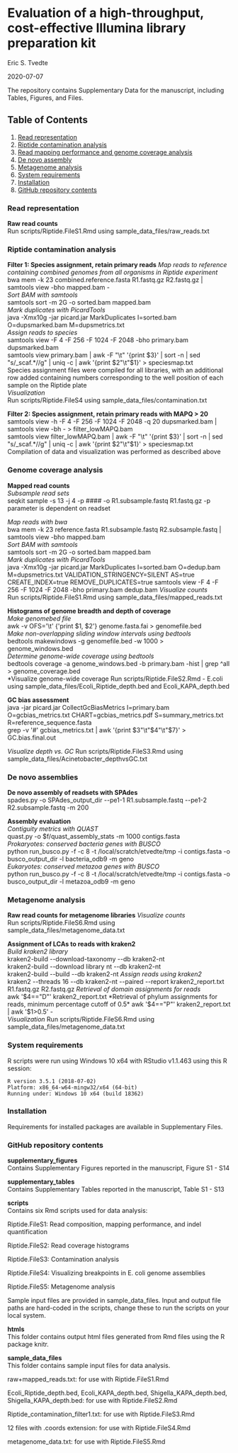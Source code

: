 # Evaluation of a high-throughput, cost-effective Illumina library preparation kit

Eric S. Tvedte

2020-07-07

The repository contains Supplementary Data for the manuscript, including Tables, Figures, and Files.

## Table of Contents
1. [Read representation](#read.rep)
2. [Riptide contamination analysis](#contam)
3. [Read mapping performance and genome coverage analysis](#map.cov)
4. [De novo assembly](#denovo)
5. [Metagenome analysis](#meta)
6. [System requirements](#system)
7. [Installation](#install)
8. [GitHub repository contents](#github)

### Read representation <a name="read.rep"></a>
**Raw read counts**  
Run scripts/Riptide.FileS1.Rmd using sample_data_files/raw_reads.txt

### Riptide contamination analysis <a name="contam"></a>  
**Filter 1: Species assignment, retain primary reads**
*Map reads to reference containing combined genomes from all organisms in Riptide experiment*  
bwa mem -k 23 combined.reference.fasta R1.fastq.gz R2.fastq.gz | samtools view -bho mapped.bam -  
*Sort BAM with samtools*  
samtools sort -m 2G -o sorted.bam mapped.bam  
*Mark duplicates with PicardTools*  
java -Xmx10g -jar picard.jar MarkDuplicates I=sorted.bam O=dupsmarked.bam M=dupsmetrics.txt  
*Assign reads to species*  
samtools view -F 4 -F 256 -F 1024 -F 2048 -bho primary.bam dupsmarked.bam  
samtools view primary.bam | awk -F "\t" '{print $3}' | sort -n | sed "s/\_scaf.\*//g" | uniq -c | awk '{print $2"\t"$1}' > speciesmap.txt  
Species assignment files were compiled for all libraries, with an additional row added containing numbers corresponding to the well position of each sample on the Riptide plate  
*Visualization*  
Run scripts/Riptide.FileS4 using sample_data_files/contamination.txt  

**Filter 2: Species assignment, retain primary reads with MAPQ > 20** 
samtools view -h -F 4 -F 256 -F 1024 -F 2048 -q 20 dupsmarked.bam | samtools view -bh - > filter_lowMAPQ.bam  
samtools view filter_lowMAPQ.bam | awk -F "\t" '{print $3}' | sort -n | sed "s/\_scaf.\*//g" | uniq -c | awk '{print $2"\t"$1}' > speciesmap.txt  
Compilation of data and visualization was performed as described above

### Genome coverage analysis <a name="map.cov"></a>  

**Mapped read counts**  
*Subsample read sets*  
seqkit sample -s 13 -j 4 -p #### -o R1.subsample.fastq R1.fastq.gz
-p parameter is dependent on readset  

*Map reads with bwa*  
bwa mem -k 23 reference.fasta R1.subsample.fastq R2.subsample.fastq | samtools view -bho mapped.bam  
*Sort BAM with samtools*  
samtools sort -m 2G -o sorted.bam mapped.bam  
*Mark duplicates with PicardTools*  
java -Xmx10g -jar picard.jar MarkDuplicates I=sorted.bam O=dedup.bam M=dupsmetrics.txt VALIDATION_STRINGENCY=SILENT AS=true CREATE_INDEX=true REMOVE_DUPLICATES=true
samtools view -F 4 -F 256 -F 1024 -F 2048 -bho primary.bam dedup.bam
*Visualize counts*  
Run scripts/Riptide.FileS1.Rmd using sample_data_files/mapped_reads.txt

**Histograms of genome breadth and depth of coverage**  
*Make genomebed file*  
awk -v OFS='\t' {'print $1, $2'} genome.fasta.fai > genomefile.bed  
*Make non-overlapping sliding window intervals using bedtools*  
bedtools makewindows -g genomefile.bed -w 1000 > genome_windows.bed  
*Determine genome-wide coverage using bedtools*  
bedtools coverage -a genome_windows.bed -b primary.bam -hist | grep ^all > genome_coverage.bed  
*Visualize genome-wide coverage 
Run scripts/Riptide.FileS2.Rmd - E.coli using sample_data_files/Ecoli_Riptide_depth.bed and Ecoli_KAPA_depth.bed  

**GC bias assessment**  
java -jar picard.jar CollectGcBiasMetrics I=primary.bam O=gcbias_metrics.txt CHART=gcbias_metrics.pdf S=summary_metrics.txt R=reference_sequence.fasta  
grep -v '#' gcbias_metrics.txt | awk '{print $3"\t"$4"\t"$7}' > GC.bias.final.out

*Visualize depth vs. GC*
Run scripts/Riptide.FileS3.Rmd using sample_data_files/Acinetobacter_depthvsGC.txt

### De novo assemblies <a name="denovo"></a>  
**De novo assembly of readsets with SPAdes**  
spades.py -o SPAdes_output_dir --pe1-1 R1.subsample.fastq --pe1-2 R2.subsample.fastq -m 200  

**Assembly evaluation**  
*Contiguity metrics with QUAST*  
quast.py -o $f/quast_assembly_stats -m 1000 contigs.fasta  
*Prokaryotes: conserved bacteria genes with BUSCO*  
python run_busco.py -f -c 8 -t /local/scratch/etvedte/tmp -i contigs.fasta -o busco_output_dir -l bacteria_odb9 -m geno  
*Eukaryotes: conserved metazoa genes with BUSCO*  
python run_busco.py -f -c 8 -t /local/scratch/etvedte/tmp -i contigs.fasta -o busco_output_dir -l metazoa_odb9 -m geno

### Metagenome analysis <a name="meta"></a>
**Raw read counts for metagenome libraries**
*Visualize counts*  
Run scripts/Riptide.FileS6.Rmd using sample_data_files/metagenome_data.txt  

**Assignment of LCAs to reads with kraken2**  
*Build kraken2 library*  
kraken2-build --download-taxonomy --db kraken2-nt  
kraken2-build --download library nt --db kraken2-nt  
kraken2-build --build --db kraken2-nt</span> 
*Assign reads using kraken2*  
kraken2 --threads 16 --db kraken2-nt --paired --report kraken2_report.txt  R1.fastq.gz R2.fastq.gz
*Retrieval of domain assignments for reads*  
awk '$4=="D"' kraken2_report.txt  
*Retrieval of phylum assignments for reads, minimum percentage cutoff of 0.5*  
awk '$4=="P"' kraken2_report.txt | awk '$1>0.5' -  
*Visualization*
Run scripts/Riptide.FileS6.Rmd using sample_data_files/metagenome_data.txt  

### System requirements <a name="system"></a>

R scripts were run using Windows 10 x64 with RStudio v1.1.463 using this R session:
```
R version 3.5.1 (2018-07-02)
Platform: x86_64-w64-mingw32/x64 (64-bit)
Running under: Windows 10 x64 (build 18362)
```
### Installation <a name="install"></a>
Requirements for installed packages are available in Supplementary Files. 

### GitHub repository contents <a name="github"></a>  
**supplementary_figures**  
Contains Supplementary Figures reported in the manuscript, Figure S1 - S14

**supplementary_tables**  
Contains Supplementary Tables reported in the manuscript, Table S1 - S13

**scripts**  
Contains six Rmd scripts used for data analysis:

Riptide.FileS1: Read composition, mapping performance, and indel quantification

Riptide.FileS2: Read coverage histograms

Riptide.FileS3: Contamination analysis

Riptide.FileS4: Visualizing breakpoints in E. coli genome assemblies

Riptide.FileS5: Metagenome analysis

Sample input files are provided in sample_data_files. Input and output file paths are hard-coded in the scripts, change these to run the scripts on your local system.

**htmls**  
This folder contains output html files generated from Rmd files using the R package knitr.

**sample_data_files**  
This folder contains sample input files for data analysis. 

raw+mapped_reads.txt: for use with Riptide.FileS1.Rmd

Ecoli_Riptide_depth.bed, Ecoli_KAPA_depth.bed, Shigella_KAPA_depth.bed, Shigella_KAPA_depth.bed: for use with Riptide.FileS2.Rmd

Riptide_contamination_filter1.txt: for use with Riptide.FileS3.Rmd

12 files with .coords extension: for use with Riptide.FileS4.Rmd

metagenome_data.txt: for use with Riptide.FileS5.Rmd

